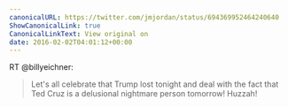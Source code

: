 ```yaml
---
canonicalURL: https://twitter.com/jmjordan/status/694369952464240640
ShowCanonicalLink: true
CanonicalLinkText: View original on
date: 2016-02-02T04:01:12+00:00
---
```

RT @billyeichner:
> Let's all celebrate that Trump lost tonight and deal with the fact that Ted Cruz is a delusional nightmare person tomorrow! Huzzah!